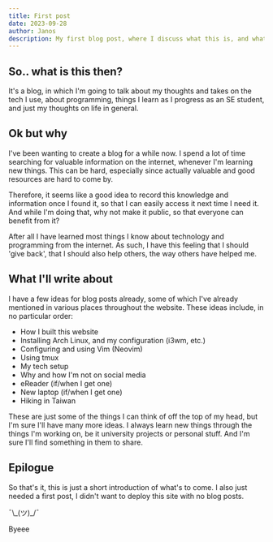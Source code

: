 ```yaml
---
title: First post
date: 2023-09-28
author: Janos
description: My first blog post, where I discuss what this is, and what it will be.
---
```


## So.. what is this then?

It's a blog, in which I'm going to talk about my thoughts and takes on the tech I use, about programming, things I learn as I progress as an SE student, and just my thoughts on life in general. 

## Ok but why

I've been wanting to create a blog for a while now. I spend a lot of time searching for valuable information on the internet, whenever I'm learning new things. This can be hard, especially since actually valuable and good resources are hard to come by. 

Therefore, it seems like a good idea to record this knowledge and information once I found it, so that I can easily access it next time I need it. And while I'm doing that, why not make it public, so that everyone can benefit from it?

After all I have learned most things I know about technology and programming from the internet. As such, I have this feeling that I should 'give back', that I should also help others, the way others have helped me.

## What I'll write about

I have a few ideas for blog posts already, some of which I've already mentioned in various places throughout the website. These ideas include, in no particular order:

- How I built this website
- Installing Arch Linux, and my configuration (i3wm, etc.)
- Configuring and using Vim (Neovim)
- Using tmux
- My tech setup
- Why and how I'm not on social media
- eReader (if/when I get one)
- New laptop (if/when I get one)
- Hiking in Taiwan

These are just some of the things I can think of off the top of my head, but I'm sure I'll have many more ideas. I always learn new things through the things I'm working on, be it university projects or personal stuff. And I'm sure I'll find something in them to share.

## Epilogue

So that's it, this is just a short introduction of what's to come. I also just needed a first post, I didn't want to deploy this site with no blog posts.

¯\\\_(ツ)_/¯

Byeee

